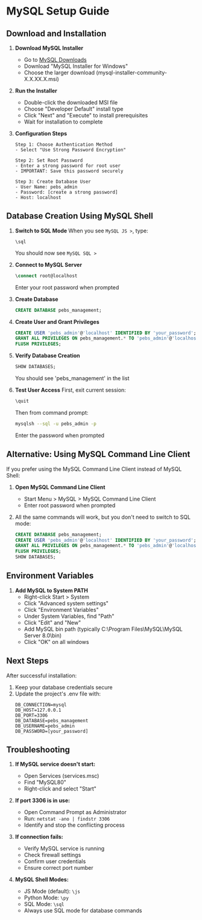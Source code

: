# MySQL Setup Guide

## Download and Installation

1. **Download MySQL Installer**
   - Go to [MySQL Downloads](https://dev.mysql.com/downloads/installer/)
   - Download "MySQL Installer for Windows"
   - Choose the larger download (mysql-installer-community-X.X.XX.X.msi)

2. **Run the Installer**
   - Double-click the downloaded MSI file
   - Choose "Developer Default" install type
   - Click "Next" and "Execute" to install prerequisites
   - Wait for installation to complete

3. **Configuration Steps**
   ```
   Step 1: Choose Authentication Method
   - Select "Use Strong Password Encryption"
   
   Step 2: Set Root Password
   - Enter a strong password for root user
   - IMPORTANT: Save this password securely
   
   Step 3: Create Database User
   - User Name: pebs_admin
   - Password: [create a strong password]
   - Host: localhost
   ```

## Database Creation Using MySQL Shell

1. **Switch to SQL Mode**
   When you see `MySQL JS >`, type:
   ```
   \sql
   ```
   You should now see `MySQL SQL >`

2. **Connect to MySQL Server**
   ```sql
   \connect root@localhost
   ```
   Enter your root password when prompted

3. **Create Database**
   ```sql
   CREATE DATABASE pebs_management;
   ```

4. **Create User and Grant Privileges**
   ```sql
   CREATE USER 'pebs_admin'@'localhost' IDENTIFIED BY 'your_password';
   GRANT ALL PRIVILEGES ON pebs_management.* TO 'pebs_admin'@'localhost';
   FLUSH PRIVILEGES;
   ```

5. **Verify Database Creation**
   ```sql
   SHOW DATABASES;
   ```
   You should see 'pebs_management' in the list

6. **Test User Access**
   First, exit current session:
   ```sql
   \quit
   ```
   
   Then from command prompt:
   ```bash
   mysqlsh --sql -u pebs_admin -p
   ```
   Enter the password when prompted

## Alternative: Using MySQL Command Line Client

If you prefer using the MySQL Command Line Client instead of MySQL Shell:

1. **Open MySQL Command Line Client**
   - Start Menu > MySQL > MySQL Command Line Client
   - Enter root password when prompted

2. All the same commands will work, but you don't need to switch to SQL mode:
   ```sql
   CREATE DATABASE pebs_management;
   CREATE USER 'pebs_admin'@'localhost' IDENTIFIED BY 'your_password';
   GRANT ALL PRIVILEGES ON pebs_management.* TO 'pebs_admin'@'localhost';
   FLUSH PRIVILEGES;
   SHOW DATABASES;
   ```

## Environment Variables

1. **Add MySQL to System PATH**
   - Right-click Start > System
   - Click "Advanced system settings"
   - Click "Environment Variables"
   - Under System Variables, find "Path"
   - Click "Edit" and "New"
   - Add MySQL bin path (typically C:\Program Files\MySQL\MySQL Server 8.0\bin)
   - Click "OK" on all windows

## Next Steps

After successful installation:
1. Keep your database credentials secure
2. Update the project's .env file with:
   ```
   DB_CONNECTION=mysql
   DB_HOST=127.0.0.1
   DB_PORT=3306
   DB_DATABASE=pebs_management
   DB_USERNAME=pebs_admin
   DB_PASSWORD=[your_password]
   ```

## Troubleshooting

1. **If MySQL service doesn't start:**
   - Open Services (services.msc)
   - Find "MySQL80"
   - Right-click and select "Start"

2. **If port 3306 is in use:**
   - Open Command Prompt as Administrator
   - Run: `netstat -ano | findstr 3306`
   - Identify and stop the conflicting process

3. **If connection fails:**
   - Verify MySQL service is running
   - Check firewall settings
   - Confirm user credentials
   - Ensure correct port number

4. **MySQL Shell Modes:**
   - JS Mode (default): `\js`
   - Python Mode: `\py`
   - SQL Mode: `\sql`
   - Always use SQL mode for database commands
